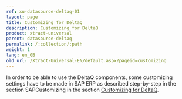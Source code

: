 ```yaml
---
ref: xu-datasource-deltaq-01
layout: page
title: Customizing for DeltaQ
description: Customizing for DeltaQ
product: xtract-universal
parent: datasource-deltaq
permalink: /:collection/:path
weight: 1
lang: en_GB
old_url: /Xtract-Universal-EN/default.aspx?pageid=customizing
---
```


In order to be able to use the DeltaQ components, some customizing settings have to be made in SAP ERP as described step-by-step in the section SAPCustomizing in the section [Customizing for DeltaQ](../sap-customizing/customizing-for-deltaq).